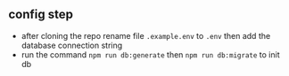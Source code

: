 ## config step
* after cloning the repo rename file `.example.env` to `.env` then add the database connection string
* run the command `npm run db:generate` then `npm run db:migrate` to init db 
